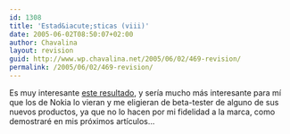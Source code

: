 ```yaml
---
id: 1308
title: 'Estad&iacute;sticas (viii)'
date: 2005-06-02T08:50:07+02:00
author: Chavalina
layout: revision
guid: http://www.wp.chavalina.net/2005/06/02/469-revision/
permalink: /2005/06/02/469-revision/
---
```

Es muy interesante <a href="http://www.google.es/search?hl=es&#038;q=nokia+6230&#038;meta=" target="_blank">este resultado</a>, y ser&iacute;a mucho m&aacute;s interesante para m&iacute; que los de Nokia lo vieran y me eligieran de beta-tester de alguno de sus nuevos productos, ya que no lo hacen por mi fidelidad a la marca, como demostrar&eacute; en mis pr&oacute;ximos art&iacute;culos&#8230;